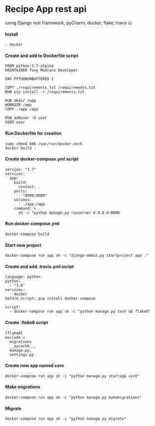 
# Recipe App rest api
using Django rest framework, pyCharm, docker, flake, travis ci

#### Install
```shell script
- docker
```

#### Create and add to Dockerfile script
```shell script
FROM python:3.7-alpine
MAINTAINER Tony Medrano Developer

ENV PYTHONUNBUFFERED 1

COPY ./requirements.txt /requirements.txt
RUN pip install -r /requirements.txt

RUN mkdir /app
WORKDIR /app
COPY ./app /app

RUN adduser -D user
USER user
```
#### Run Dockerfile for creation
```shell script
sudo chmod 666 /var/run/docker.sock
docker build .
```

#### Create docker-compose.yml script
```shell script
version: "3.7"
services:
  app:
    build:
      context: .
    ports:
      - "8000:8000"
    volumes:
      - ./app:/app
    command: >
      sh -c "python manage.py runserver 0.0.0.0:8000
```
#### Run docker-compose.yml
```shell script
docker-compose build
```

#### Start new project
```shell script
docker-compose run app sh -c "django-admin.py startproject app ."
```

#### Create and add .travis.yml script
```shell script
language: python
python:
  - "3.6"
services:
  - docker
before_script: pip install docker-compose

script:
  - docker-compose run app sh -c "python manage.py test && flake8"
```

#### Create .flake8 script
```shell script
[flake8]
exclude =
  migrations
  __pycache__,
  manage.py,
  settings.py
```

#### Create new app named core
```shell script
docker-compose run app sh -c "python manage.py startapp core"
```

#### Make migrations
```shell script
docker-compose run app sh -c "python manage.py makemigrations"
```

#### Migrate
```shell script
docker-compose run app sh -c "python manage.py migrate"
```
